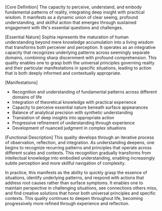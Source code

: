 [Core Definition]
The capacity to perceive, understand, and embody fundamental patterns of reality, integrating deep insight with practical wisdom. It manifests as a dynamic union of clear seeing, profound understanding, and skillful action that emerges through sustained engagement with life's essential questions and challenges.

[Essential Nature]
Sophia represents the maturation of human understanding beyond mere knowledge accumulation into a living wisdom that transforms both perceiver and perception. It operates as an integrative capacity that recognizes underlying patterns across seemingly separate domains, combining sharp discernment with profound comprehension. This quality enables one to grasp both the universal principles governing reality and their particular manifestations in specific situations, leading to action that is both deeply informed and contextually appropriate.

[Manifestations]
- Recognition and understanding of fundamental patterns across different domains of life
- Integration of theoretical knowledge with practical experience
- Capacity to perceive essential nature beneath surface appearances
- Balance of analytical precision with synthetic understanding
- Translation of deep insights into appropriate action
- Progressive refinement of understanding through experience
- Development of nuanced judgment in complex situations

[Functional Description]
This quality develops through an iterative process of observation, reflection, and integration. As understanding deepens, one begins to recognize recurring patterns and principles that operate across different scales and contexts. This recognition gradually transforms from intellectual knowledge into embodied understanding, enabling increasingly subtle perception and more skillful navigation of complexity.

In practice, this manifests as the ability to quickly grasp the essence of situations, identify underlying patterns, and respond with actions that address root causes rather than surface symptoms. It enables one to maintain perspective in challenging situations, see connections others miss, and find creative solutions that honor both universal principles and specific contexts. This quality continues to deepen throughout life, becoming progressively more refined through experience and reflection.